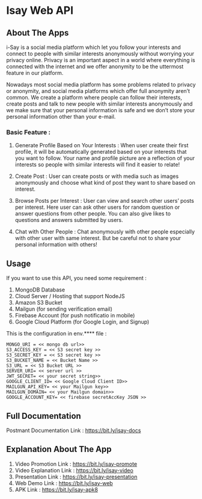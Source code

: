 # __Isay Web API__

## __About The Apps__

i-Say is a social media platform which let you follow your interests and connect to people with similar interests anonymously without worrying your privacy online. Privacy is an important aspect in a world where everything is connected with the internet and we offer anonymity to be the uttermost feature in our platform.

Nowadays most social media platform has some problems related to privacy or anonymity, and social media platforms which offer full anonymity aren’t common. We create a platform where people can follow their interests, create posts and talk to new people with similar interests anonymously and we make sure that your personal information is safe and we don’t store your personal information other than your e-mail.

 ### __Basic Feature__ :
1. Generate Profile Based on Your Interests : When user create their first profile, it will be automatically generated based on your interests that you want to follow. Your name and profile picture are a reflection of your interests so people with similar interests will find it easier to relate!

2. Create Post : User can create posts or with media such as images anonymously and choose what kind of post they want to share based on interest. 

3. Browse Posts per Interest : User can view and search other users’ posts per interest. Here user can ask other users for random question or answer questions from other people. You can also give likes to questions and answers submitted by users.

4. Chat with Other People : Chat anonymously with other people especially with other user with same interest. But be careful not to share your personal information with others!

## __Usage__

If you want to use this API, you need some requirement :

1. MongoDB Database
2. Cloud Server / Hosting that support NodeJS
3. Amazon S3 Bucket
4. Mailgun (for sending verification email)
5. Firebase Account (for push notificatio in mobile)
6. Google Cloud Platform (for Google Login, and Signup)

This is the configuration in env.**** file :

```
MONGO_URI = << mongo db url>>
S3_ACCESS_KEY = << S3 secret key >>
S3_SECRET_KEY = << S3 secret key >>
S3_BUCKET_NAME = << Bucket Name >>
S3_URL = << S3 Bucket URL >>
SERVER_URI= << server url >>
JWT_SECRET= << your secret string>>
GOOGLE_CLIENT_ID= << Google Cloud Client ID>>
MAILGUN_API_KEY= << your Mailgun key>>
MAILGUN_DOMAIN= << your Mailgun domain>>
GOOGLE_ACCOUNT_KEY= << firebase secretAccKey JSON >>
```


## __Full Documentation__
Postmant Documentation Link : https://bit.ly/isay-docs

## __Explanation About The App__
1. Video Promotion Link : https://bit.ly/isay-promote
2. Video Explanation Link : https://bit.ly/isay-video
3. Presentation Link : https://bit.ly/isay-presentation
4. Web Demo Link : https://bit.ly/isay-web
5. APK Link : https://bit.ly/isay-apk8